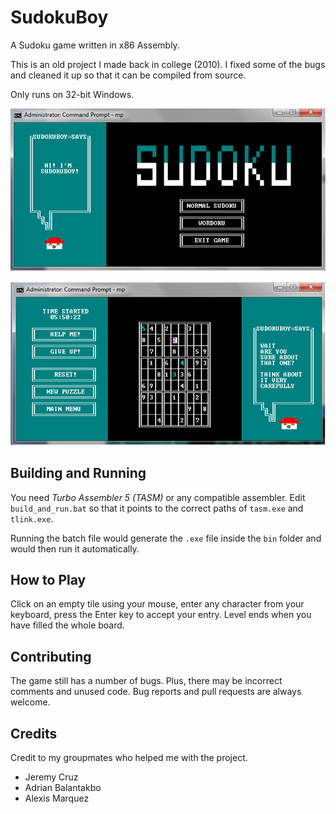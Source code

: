# SudokuBoy
A Sudoku game written in x86 Assembly.

This is an old project I made back in college (2010). I fixed some of the bugs and cleaned it up so that it can be compiled from source.

Only runs on 32-bit Windows.

![Screenshot1](https://github.com/accidentalrebel/SudokuBoy/blob/master/images/screen1.png)

![Screenshot2](https://github.com/accidentalrebel/SudokuBoy/blob/master/images/screen2.png)

## Building and Running
You need _Turbo Assembler 5 (TASM)_ or any compatible assembler. Edit `build_and_run.bat` so that it points to the correct paths of `tasm.exe` and `tlink.exe`. 

Running the batch file would generate the `.exe` file inside the `bin` folder and would then run it automatically.

## How to Play
Click on an empty tile using your mouse, enter any character from your keyboard, press the Enter key to accept your entry. Level ends when you have filled the whole board.

## Contributing
The game still has a number of bugs. Plus, there may be incorrect comments and unused code. Bug reports and pull requests are always welcome.

## Credits
Credit to my groupmates who helped me with the project.

* Jeremy Cruz
* Adrian Balantakbo
* Alexis Marquez



